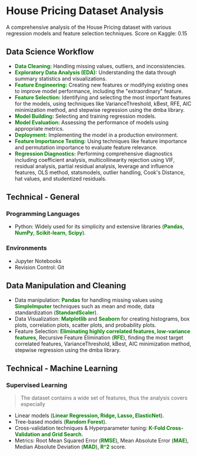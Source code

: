 # House Pricing Dataset Analysis
A comprehensive analysis of the House Pricing dataset with various regression models and feature selection techniques.
Score on Kaggle: 0.15

## Data Science Workflow
* <span style="color: green; font-weight: bold;">Data Cleaning:</span> Handling missing values, outliers, and inconsistencies.
* <span style="color: green; font-weight: bold;">Exploratory Data Analysis (EDA):</span> Understanding the data through summary statistics and visualizations.
* <span style="color: green; font-weight: bold;">Feature Engineering:</span> Creating new features or modifying existing ones to improve model performance, including the "extraordinary" feature.
* <span style="color: green; font-weight: bold;">Feature Selection:</span> Identifying and selecting the most important features for the models, using techniques like VarianceThreshold, kBest, RFE, AIC minimization method, and stepwise regression using the dmba library.
* <span style="color: green; font-weight: bold;">Model Building:</span> Selecting and training regression models.
* <span style="color: green; font-weight: bold;">Model Evaluation:</span> Assessing the performance of models using appropriate metrics.
* <span style="color: green; font-weight: bold;">Deployment:</span> Implementing the model in a production environment.
* <span style="color: green; font-weight: bold;">Feature Importance Testing:</span> Using techniques like feature importance and permutation importance to evaluate feature relevance.
* <span style="color: green; font-weight: bold;">Regression Diagnostics:</span> Performing comprehensive diagnostics including coefficient analysis, multicollinearity rejection using VIF, residual analysis, partial residual analysis, leverage and influence features, OLS method, statsmodels, outlier handling, Cook's Distance, hat values, and studentized residuals.

## Technical - General
### Programming Languages
* Python: Widely used for its simplicity and extensive libraries (<span style="color: green; font-weight: bold;">Pandas</span>, <span style="color: green; font-weight: bold;">NumPy</span>, <span style="color: green; font-weight: bold;">Scikit-learn</span>, <span style="color: green; font-weight: bold;">Scipy</span>).

### Environments
* Jupyter Notebooks
* Revision Control: Git

## Data Manipulation and Cleaning
* Data manipulation: <span style="color: green; font-weight: bold;">Pandas</span> for handling missing values using <span style="color: green; font-weight: bold;">SimpleImputer</span> techniques such as mean and mode, data standardization (<span style="color: green; font-weight: bold;">StandardScaler</span>).
* Data Visualization: <span style="color: green; font-weight: bold;">Matplotlib</span> and <span style="color: green; font-weight: bold;">Seaborn</span> for creating histograms, box plots, correlation plots, scatter plots, and probability plots.
* Feature Selection: <span style="color: green; font-weight: bold;">Eliminating highly correlated features, low-variance features</span>, Recursive Feature Elimination (<span style="color: green; font-weight: bold;">RFE</span>), finding the most target correlated features, VarianceThreshold, kBest, AIC minimization method, stepwise regression using the dmba library.

## Technical - Machine Learning

### Supervised Learning

> The dataset contains a wide set of features, thus the analysis covers especially

* Linear models (<span style="color: green; font-weight: bold;">Linear Regression, Ridge, Lasso, ElasticNet</span>).
* Tree-based models (<span style="color: green; font-weight: bold;">Random Forest</span>).
* Cross-validation techniques & Hyperparameter tuning: <span style="color: green; font-weight: bold;">K-Fold Cross-Validation and Grid Search</span>.
* Metrics: Root Mean Squared Error (<span style="color: green; font-weight: bold;">RMSE</span>), Mean Absolute Error (<span style="color: green; font-weight: bold;">MAE</span>), Median Absolute Deviation (<span style="color: green; font-weight: bold;">MAD</span>), <span style="color: green; font-weight: bold;">R^2</span> score.

